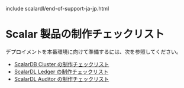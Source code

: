 include scalardl/end-of-support-ja-jp.html

# Scalar 製品の制作チェックリスト

デプロイメントを本番環境に向けて準備するには、次を参照してください。

* [ScalarDB Cluster の制作チェックリスト](ProductionChecklistForScalarDBCluster.md)
* [ScalarDL Ledger の制作チェックリスト](ProductionChecklistForScalarDLLedger.md)
* [ScalarDL Auditor の制作チェックリスト](ProductionChecklistForScalarDLAuditor.md)

